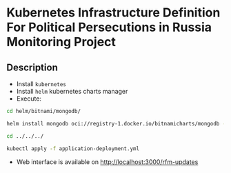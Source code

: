 # Kubernetes Infrastructure Definition For Political Persecutions in Russia Monitoring Project

## Description
- Install `kubernetes`
- Install `helm` kubernetes charts manager
- Execute:
```Bash
cd helm/bitnami/mongodb/
```
```Bash
helm install mongodb oci://registry-1.docker.io/bitnamicharts/mongodb -f values.yml
```
```Bash
cd ../../../
```
```Bash
kubectl apply -f application-deployment.yml
```
- Web interface is available on [http://localhost:3000/rfm-updates](http://localhost:3000/rfm-updates)